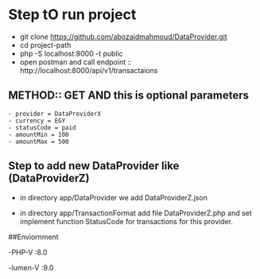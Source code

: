 # Step tO run project

* git clone https://github.com/abozaidmahmoud/DataProvider.git
* cd project-path
* php -S localhost:8000 -t public
* open postman and call endpoint :: http://localhost:8000/api/v1/transactaions
## METHOD:: GET AND this is optional parameters
    - provider = DataProviderX
    - currency = EGY
    - statusCode = paid
    - amountMin = 100
    - amountMax = 500

## Step to add new DataProvider like (DataProviderZ)
- in directory app/DataProvider we add DataProviderZ.json

- in directory app/TransactionFormat add file DataProviderZ.php and set implement function StatusCode
for transactions for this provider.



##Enviornment

-PHP-V :8.0

-lumen-V :9.0
